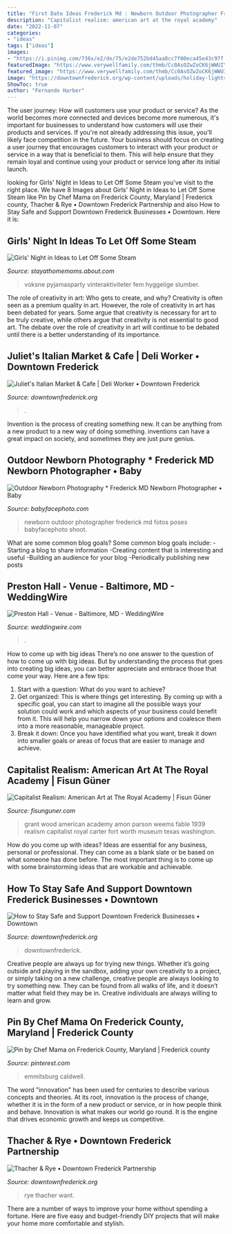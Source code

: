 ```yaml
---
title: "First Date Ideas Frederick Md : Newborn Outdoor Photographer Frederick Md Fotos Poses Babyfacephoto Shoot"
description: "Capitalist realism: american art at the royal academy"
date: "2022-11-07"
categories:
- "ideas"
tags: ["ideas"]
images:
- "https://i.pinimg.com/736x/e2/de/75/e2de752bd45aa8cc7f00eca45e43c97f.jpg"
featuredImage: "https://www.verywellfamily.com/thmb/Cc0AsOZwZoCK6jWWUIYehMNcMi0=/1954x1500/filters:fill(DBCCE8,1)/girls-night-in-56a8fd123df78cf772a28f27.jpg"
featured_image: "https://www.verywellfamily.com/thmb/Cc0AsOZwZoCK6jWWUIYehMNcMi0=/1954x1500/filters:fill(DBCCE8,1)/girls-night-in-56a8fd123df78cf772a28f27.jpg"
image: "https://downtownfrederick.org/wp-content/uploads/holiday-lights_shoppers-e1604441309471.jpg"
ShowToc: true
author: "Fernando Harber"
---
```



The user journey: How will customers use your product or service?
As the world becomes more connected and devices become more numerous, it's important for businesses to understand how customers will use their products and services. If you're not already addressing this issue, you'll likely face competition in the future.
Your business should focus on creating a user journey that encourages customers to interact with your product or service in a way that is beneficial to them. This will help ensure that they remain loyal and continue using your product or service long after its initial launch.

	

		
looking for Girls&#039; Night in Ideas to Let Off Some Steam you've visit to the right place. We have 8 Images about Girls&#039; Night in Ideas to Let Off Some Steam like Pin by Chef Mama on Frederick County, Maryland | Frederick county, Thacher &amp; Rye • Downtown Frederick Partnership and also How to Stay Safe and Support Downtown Frederick Businesses • Downtown. Here it is:
		
    
## Girls&#039; Night In Ideas To Let Off Some Steam

<img loading=lazy src="https://www.verywellfamily.com/thmb/Cc0AsOZwZoCK6jWWUIYehMNcMi0=/1954x1500/filters:fill(DBCCE8,1)/girls-night-in-56a8fd123df78cf772a28f27.jpg" onerror="this.onerror=null;this.src='https://tse1.mm.bing.net/th?id=OIP.K860w0D46pg3Wq2KR_uUZQHaFr&amp;pid=15.1';" alt="Girls&#039; Night in Ideas to Let Off Some Steam">

_Source: stayathomemoms.about.com_

>voksne pyjamasparty vinteraktiviteter fem hyggelige slumber. 

	

The role of creativity in art: Who gets to create, and why?
Creativity is often seen as a premium quality in art. However, the role of creativity in art has been debated for years. Some argue that creativity is necessary for art to be truly creative, while others argue that creativity is not essential to good art. The debate over the role of creativity in art will continue to be debated until there is a better understanding of its importance.

    
## Juliet&#039;s Italian Market &amp; Cafe | Deli Worker • Downtown Frederick

<img loading=lazy src="https://downtownfrederick.org/wp-content/uploads/juliets-italian-market-scaled.jpg" onerror="this.onerror=null;this.src='https://tse1.mm.bing.net/th?id=OIP.vras-BJlvnQOT6gq98OBPwHaEN&amp;pid=15.1';" alt="Juliet&#039;s Italian Market &amp; Cafe | Deli Worker • Downtown Frederick">

_Source: downtownfrederick.org_

>. 

	

Invention is the process of creating something new. It can be anything from a new product to a new way of doing something. inventions can have a great impact on society, and sometimes they are just pure genius.

    
## Outdoor Newborn Photography * Frederick MD Newborn Photographer • Baby

<img loading=lazy src="https://babyfacephoto.com/wp-content/uploads/2014/05/Donnelly19309(pp_m1459022723_a100_pBC).jpg" onerror="this.onerror=null;this.src='https://tse1.mm.bing.net/th?id=OIP.n3xN5OM6KjvgaM-gZrh7BAHaLF&amp;pid=15.1';" alt="Outdoor Newborn Photography * Frederick MD Newborn Photographer • Baby">

_Source: babyfacephoto.com_

>newborn outdoor photographer frederick md fotos poses babyfacephoto shoot. 

	

What are some common blog goals?
Some common blog goals include: 
-Starting a blog to share information 
-Creating content that is interesting and useful 
-Building an audience for your blog 
-Periodically publishing new posts

    
## Preston Hall - Venue - Baltimore, MD - WeddingWire

<img loading=lazy src="https://wwcdn.weddingwire.com/vendor/400001_405000/404355/thumbnails/1200x1200_1295716471541-IMG0015.jpg" onerror="this.onerror=null;this.src='https://tse2.mm.bing.net/th?id=OIP.QQrg6bQ-NgPX2OOmD-2H0gHaE8&amp;pid=15.1';" alt="Preston Hall - Venue - Baltimore, MD - WeddingWire">

_Source: weddingwire.com_

>. 

	

How to come up with big ideas
There’s no one answer to the question of how to come up with big ideas. But by understanding the process that goes into creating big ideas, you can better appreciate and embrace those that come your way. Here are a few tips:
1. Start with a question: What do you want to achieve?
2. Get organized: This is where things get interesting. By coming up with a specific goal, you can start to imagine all the possible ways your solution could work and which aspects of your business could benefit from it. This will help you narrow down your options and coalesce them into a more reasonable, manageable project.
3. Break it down: Once you have identified what you want, break it down into smaller goals or areas of focus that are easier to manage and achieve.

    
## Capitalist Realism: American Art At The Royal Academy | Fisun Güner

<img loading=lazy src="https://fisunguner.com/wp-content/uploads/2017/03/Grant-Wood-Washington.jpg" onerror="this.onerror=null;this.src='https://tse4.mm.bing.net/th?id=OIP.6rbWC7ck9Spx06e-spnvLAHaFn&amp;pid=15.1';" alt="Capitalist Realism: American Art at The Royal Academy | Fisun Güner">

_Source: fisunguner.com_

>grant wood american academy amon parson weems fable 1939 realism capitalist royal carter fort worth museum texas washington. 

	

How do you come up with ideas?
Ideas are essential for any business, personal or professional. They can come as a blank slate or be based on what someone has done before. The most important thing is to come up with some brainstorming ideas that are workable and achievable.

    
## How To Stay Safe And Support Downtown Frederick Businesses • Downtown

<img loading=lazy src="https://downtownfrederick.org/wp-content/uploads/holiday-lights_shoppers-e1604441309471.jpg" onerror="this.onerror=null;this.src='https://tse2.mm.bing.net/th?id=OIP.IcU1YZejJ69Ay9JR017uQgHaES&amp;pid=15.1';" alt="How to Stay Safe and Support Downtown Frederick Businesses • Downtown">

_Source: downtownfrederick.org_

>downtownfrederick. 

	

Creative people are always up for trying new things. Whether it’s going outside and playing in the sandbox, adding your own creativity to a project, or simply taking on a new challenge, creative people are always looking to try something new. They can be found from all walks of life, and it doesn’t matter what field they may be in. Creative individuals are always willing to learn and grow.

    
## Pin By Chef Mama On Frederick County, Maryland | Frederick County

<img loading=lazy src="https://i.pinimg.com/736x/e2/de/75/e2de752bd45aa8cc7f00eca45e43c97f.jpg" onerror="this.onerror=null;this.src='https://tse4.mm.bing.net/th?id=OIP.5oyQRPw4sSRC3YMhRRQzhgHaEh&amp;pid=15.1';" alt="Pin by Chef Mama on Frederick County, Maryland | Frederick county">

_Source: pinterest.com_

>emmitsburg caldwell. 

	

The word "innovation" has been used for centuries to describe various concepts and theories. At its root, innovation is the process of change, whether it is in the form of a new product or service, or in how people think and behave. Innovation is what makes our world go round. It is the engine that drives economic growth and keeps us competitive.

    
## Thacher &amp; Rye • Downtown Frederick Partnership

<img loading=lazy src="http://downtownfrederick.org/wp-content/uploads/business_thacher-and-rye-scaled.jpeg" onerror="this.onerror=null;this.src='https://tse4.mm.bing.net/th?id=OIP.M2EYpjHqedtqqg1z-8SxZwHaCj&amp;pid=15.1';" alt="Thacher &amp; Rye • Downtown Frederick Partnership">

_Source: downtownfrederick.org_

>rye thacher want. 

	

There are a number of ways to improve your home without spending a fortune. Here are five easy and budget-friendly DIY projects that will make your home more comfortable and stylish.

